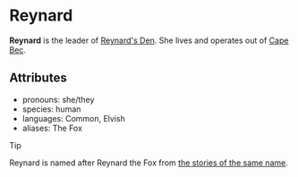 # Reynard

**Reynard** is the leader of [Reynard's Den](../../../../organizations/reynards-den). She lives and operates out of [Cape Bec](../../cape-bec).

## Attributes

- pronouns: she/they
- species: human
- languages: Common, Elvish
- aliases: The Fox

> [!TIP]
> Reynard is named after Reynard the Fox from [the stories of the same name](https://en.wikipedia.org/wiki/Reynard_the_Fox).

